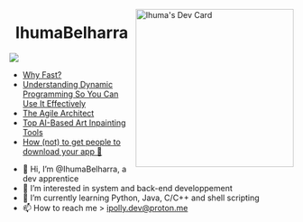 <a href="https://app.daily.dev/Ihu_Ma"><img src="https://api.daily.dev/devcards/64e11fcca7f943a790e09e31b5c63948.png?r=kmk" width="280" alt="Ihuma's Dev Card" align="right" /></a>
<h1 align="center">IhumaBelharra</h1>

![](https://img.shields.io/badge/Code-Python-informational?style=flat&logo=python&logoColor=ffd343&color=ffd343)

<!-- daily.dev BOOKMARKS:START -->
- [Why Fast?](https://app.daily.dev/posts/3oftU486H?utm_source=rss&utm_medium=bookmarks&utm_campaign=Z1XgSyCBkf0yjD80kbM80)
- [Understanding Dynamic Programming So You Can Use It Effectively](https://app.daily.dev/posts/8Nv4P0RAy?utm_source=rss&utm_medium=bookmarks&utm_campaign=Z1XgSyCBkf0yjD80kbM80)
- [The Agile Architect](https://app.daily.dev/posts/FwioDKpyy?utm_source=rss&utm_medium=bookmarks&utm_campaign=Z1XgSyCBkf0yjD80kbM80)
- [Top AI-Based Art Inpainting Tools](https://app.daily.dev/posts/ZBdkNlCac?utm_source=rss&utm_medium=bookmarks&utm_campaign=Z1XgSyCBkf0yjD80kbM80)
- [How &lpar;not&rpar; to get people to download your app 🫣](https://app.daily.dev/posts/ArChmkbvS?utm_source=rss&utm_medium=bookmarks&utm_campaign=Z1XgSyCBkf0yjD80kbM80)
<!-- daily.dev BOOKMARKS:END --> 

- 👋 Hi, I’m @IhumaBelharra, a dev apprentice 
- 👀 I’m interested in system and back-end developpement
- 🌱 I’m currently learning Python, Java, C/C++ and shell scripting
- 📫 How to reach me > ipolly.dev@proton.me


<!---
IhumaBelharra/IhumaBelharra is a ✨ special ✨ repository because its `README.md` (this file) appears on your GitHub profile.
You can click the Preview link to take a look at your changes.
--->
